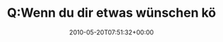 ---
retweeted: false
source: <a href="http://spring.me" rel="nofollow">Spring.me</a>
entities:
  hashtags: []
  symbols: []
  user_mentions: []
  urls: []
display_text_range:
- '0'
- '137'
favorite_count: '0'
id_str: '14347378413'
truncated: false
retweet_count: '0'
id: '14347378413'
created_at: Thu May 20 07:51:32 +0000 2010
favorited: false
full_text: Q:Wenn du dir etwas wünschen könntest, was d... A:Schwankt oft genug zwischen
  immateriellen Di... http://formspring.me/bascht/q/571299509
lang: de
tags:
- pesos:twitter
date: '2010-05-20T07:51:32+00:00'
src: https://twitter.com/bascht/status/14347378413
original_url: https://twitter.com/bascht/status/14347378413
type: twitter_tweet
text: Q:Wenn du dir etwas wünschen könntest, was d... A:Schwankt oft genug zwischen
  immateriellen Di... http://formspring.me/bascht/q/571299509
title: Q:Wenn du dir etwas wünschen kö

---